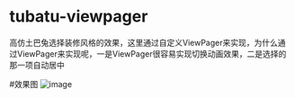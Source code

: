 # tubatu-viewpager
高仿土巴兔选择装修风格的效果，这里通过自定义ViewPager来实现，为什么通过ViewPager来实现呢，一是ViewPager很容易实现切换动画效果，二是选择的那一项自动居中

#效果图
![image](http://img.blog.csdn.net/20150928093108444)
